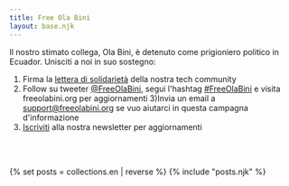 ```yaml
---
title: Free Ola Bini
layout: base.njk
---
```

Il nostro stimato collega, Ola Bini, è detenuto come prigioniero politico in Ecuador. Unisciti a noi in suo sostegno:

1) Firma la <a href="/it/statement" id="text-links">lettera di solidarietà</a> della nostra tech community
2) Follow su tweeter <a href="https://twitter.com/FreeOlaBini" id="text-links">@FreeOlaBini</a>, segui l'hashtag <a href="https://twitter.com/intent/tweet?url=https://freeolabini.org&text=Digital+rights+defender+Ola+Bini+has+been+imprisoned+in+Ecuador.+Please+follow+@FreeOlaBini+%23FreeOlaBini" id="text-links">#FreeOlaBini</a> e visita freeolabini.org per aggiornamenti
3)Invia un email a <a href="mailto:support@freeolabini.org" id="text-links">support@freeolabini.org</a> se vuo aiutarci in questa campagna d'informazione
4) <a href="/it/subscribe" id="text-links">Iscriviti</a> alla nostra newsletter per aggiornamenti

<br><br>

{% set posts = collections.en | reverse %}
{% include "posts.njk" %}
